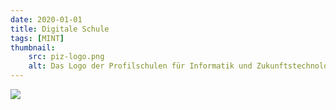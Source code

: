 ```yaml
---
date: 2020-01-01
title: Digitale Schule
tags: [MINT]
thumbnail: 
    src: piz-logo.png
    alt: Das Logo der Profilschulen für Informatik und Zukunftstechnologien.
---
```


<img src = "/images/maintenance.jpg">